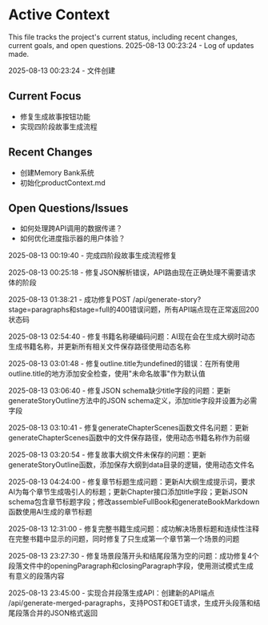 # Active Context

This file tracks the project's current status, including recent changes, current goals, and open questions.
2025-08-13 00:23:24 - Log of updates made.

2025-08-13 00:23:24 - 文件创建

## Current Focus

*   修复生成故事按钮功能
*   实现四阶段故事生成流程

## Recent Changes

*   创建Memory Bank系统
*   初始化productContext.md

## Open Questions/Issues

*   如何处理跨API调用的数据传递？
*   如何优化进度指示器的用户体验？

2025-08-13 00:19:40 - 完成四阶段故事生成流程修复

2025-08-13 00:25:18 - 修复JSON解析错误，API路由现在正确处理不需要请求体的阶段

2025-08-13 01:38:21 - 成功修复POST /api/generate-story?stage=paragraphs和stage=full的400错误问题，所有API端点现在正常返回200状态码

2025-08-13 02:54:40 - 修复书籍名称硬编码问题：AI现在会在生成大纲时动态生成书籍名称，并更新所有相关文件保存路径使用动态名称

2025-08-13 03:01:48 - 修复outline.title为undefined的错误：在所有使用outline.title的地方添加安全检查，使用"未命名故事"作为默认值

2025-08-13 03:06:40 - 修复JSON schema缺少title字段的问题：更新generateStoryOutline方法中的JSON schema定义，添加title字段并设置为必需字段

2025-08-13 03:10:41 - 修复generateChapterScenes函数文件名问题：更新generateChapterScenes函数中的文件保存路径，使用动态书籍名称作为前缀

2025-08-13 03:20:54 - 修复故事大纲文件未保存的问题：更新generateStoryOutline函数，添加保存大纲到data目录的逻辑，使用动态文件名

2025-08-13 04:24:00 - 修复章节标题生成问题：更新AI大纲生成提示词，要求AI为每个章节生成吸引人的标题；更新Chapter接口添加title字段；更新JSON schema包含章节标题字段；修改assembleFullBook和generateBookMarkdown函数使用AI生成的章节标题

2025-08-13 12:31:00 - 修复完整书籍生成问题：成功解决场景标题和连续性注释在完整书籍中显示的问题，同时修复了只生成第一个章节第一个场景的问题

2025-08-13 23:27:30 - 修复场景段落开头和结尾段落为空的问题：成功修复4个段落文件中的openingParagraph和closingParagraph字段，使用测试模式生成有意义的段落内容

2025-08-13 23:45:00 - 实现合并段落生成API：创建新的API端点 /api/generate-merged-paragraphs，支持POST和GET请求，生成开头段落和结尾段落合并的JSON格式返回